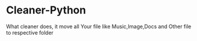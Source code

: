 # Cleaner-Python
What cleaner does, it move all Your file like Music,Image,Docs and Other file to respective folder
